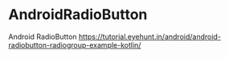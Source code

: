 # AndroidRadioButton
Android RadioButton
https://tutorial.eyehunt.in/android/android-radiobutton-radiogroup-example-kotlin/

